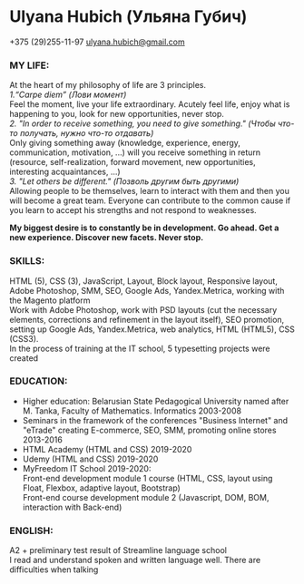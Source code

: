 
# Ulyana Hubich (Ульяна Губич)
+375 (29)255-11-97
ulyana.hubich@gmail.com

### MY LIFE:
At the heart of my philosophy of life are 3 principles.  
_1.“Carpe diem” (*Лови момент*)_   
Feel the moment, live your life extraordinary. Acutely feel life, enjoy what is happening to you, look for new opportunities, never stop.   
_2. "In order to receive something, you need to give something." (*Чтобы что-то получать, нужно что-то отдавать*)_   
Only giving something away (knowledge, experience, energy, communication, motivation, ...) will you receive something in return (resource, self-realization, forward movement, new opportunities, interesting acquaintances, ...)   
_3. "Let others be different." (*Позволь другим быть другими*)_    
Allowing people to be themselves, learn to interact with them and then you will become a great team. Everyone can contribute to the common cause if you learn to accept his strengths and not respond to weaknesses.  
     
__My biggest desire is to constantly be in development. Go ahead. Get a new experience. Discover new facets. Never stop.__    
     
            
### SKILLS:    
 HTML (5), CSS (3), JavaScript, Layout, Block layout, Responsive layout, Adobe Photoshop, SMM, SEO, Google Ads, Yandex.Metrica, working with the Magento platform    
Work with Adobe Photoshop, work with PSD layouts (cut the necessary elements, corrections and refinement in the layout itself), SEO promotion, setting up Google Ads, Yandex.Metrica, web analytics, HTML (HTML5), CSS (CSS3).    
In the process of training at the IT school, 5 typesetting projects were created    
     
         
### EDUCATION:    
- Higher education: Belarusian State Pedagogical University named after M. Tanka, Faculty of Mathematics. Informatics  2003-2008    
- Seminars in the framework of the conferences "Business Internet" and "eTrade" creating E-commerce, SEO, SMM, promoting online stores 2013-2016   
- HTML Academy (HTML and CSS) 2019-2020    
- Udemy (HTML and CSS) 2019-2020   
- MyFreedom IT School 2019-2020:    
Front-end development module 1 course (HTML, CSS, layout using Float, Flexbox, adaptive layout, Bootstrap)    
Front-end course development module 2 (Javascript, DOM, BOM, interaction with Back-end)    
   
            
### ENGLISH:     
A2 + preliminary test result of Streamline language school    
I read and understand spoken and written language well. There are difficulties when talking    
